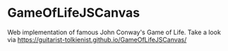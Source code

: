 # GameOfLifeJSCanvas

Web implementation of famous John Conway's Game of Life. Take a look via https://guitarist-tolkienist.github.io/GameOfLifeJSCanvas/
